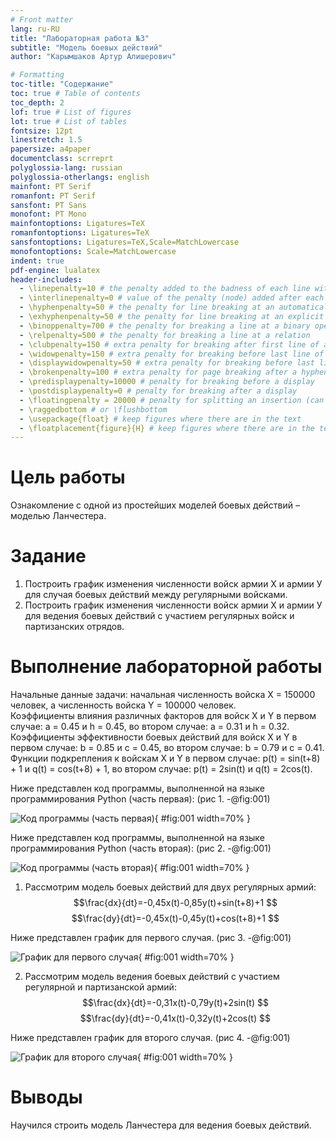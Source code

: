 ```yaml
---
# Front matter
lang: ru-RU
title: "Лабораторная работа №3"
subtitle: "Модель боевых действий"
author: "Карымшаков Артур Алишерович"

# Formatting
toc-title: "Содержание"
toc: true # Table of contents
toc_depth: 2
lof: true # List of figures
lot: true # List of tables
fontsize: 12pt
linestretch: 1.5
papersize: a4paper
documentclass: scrreprt
polyglossia-lang: russian
polyglossia-otherlangs: english
mainfont: PT Serif
romanfont: PT Serif
sansfont: PT Sans
monofont: PT Mono
mainfontoptions: Ligatures=TeX
romanfontoptions: Ligatures=TeX
sansfontoptions: Ligatures=TeX,Scale=MatchLowercase
monofontoptions: Scale=MatchLowercase
indent: true
pdf-engine: lualatex
header-includes:
  - \linepenalty=10 # the penalty added to the badness of each line within a paragraph (no associated penalty node) Increasing the value makes tex try to have fewer lines in the paragraph.
  - \interlinepenalty=0 # value of the penalty (node) added after each line of a paragraph.
  - \hyphenpenalty=50 # the penalty for line breaking at an automatically inserted hyphen
  - \exhyphenpenalty=50 # the penalty for line breaking at an explicit hyphen
  - \binoppenalty=700 # the penalty for breaking a line at a binary operator
  - \relpenalty=500 # the penalty for breaking a line at a relation
  - \clubpenalty=150 # extra penalty for breaking after first line of a paragraph
  - \widowpenalty=150 # extra penalty for breaking before last line of a paragraph
  - \displaywidowpenalty=50 # extra penalty for breaking before last line before a display math
  - \brokenpenalty=100 # extra penalty for page breaking after a hyphenated line
  - \predisplaypenalty=10000 # penalty for breaking before a display
  - \postdisplaypenalty=0 # penalty for breaking after a display
  - \floatingpenalty = 20000 # penalty for splitting an insertion (can only be split footnote in standard LaTeX)
  - \raggedbottom # or \flushbottom
  - \usepackage{float} # keep figures where there are in the text
  - \floatplacement{figure}{H} # keep figures where there are in the text
---
```


# Цель работы

Ознакомление с одной из простейших моделей боевых действий – моделью Ланчестера.

# Задание

1. Построить график изменения численности войск армии Х и армии У для случая боевых действий между регулярными войсками.
2. Построить график изменения численности войск армии Х и армии У для ведения боевых действий с участием регулярных войск и партизанских отрядов.

# Выполнение лабораторной работы

Начальные данные задачи: начальная численность войска X = 150000 человек, а численность войска Y = 100000 человек.  
Коэффициенты влияния различных факторов для войск X и Y в первом случае:
a = 0.45 и h = 0.45, во втором случае:
a = 0.31 и h = 0.32.  
Коэффициенты эффективности боевых действий для войск X и Y в первом случае: 
b = 0.85 и c = 0.45, во втором случае:
b = 0.79 и c = 0.41.  
Функции подкрепления к войскам X и Y в первом случае: 
p(t) = sin(t+8) + 1 и q(t) = cos(t+8) + 1, во втором случае:
p(t) = 2sin(t) и q(t) = 2cos(t).  

Ниже представлен код программы, выполненной на языке программирования Python (часть первая): (рис 1. -@fig:001)  

![Код программы (часть первая)](image/1.png){ #fig:001 width=70% }  

Ниже представлен код программы, выполненной на языке программирования Python (часть вторая): (рис 2. -@fig:001)  

![Код программы (часть вторая)](image/2.png){ #fig:001 width=70% } 

1. Рассмотрим модель боевых действий для двух регулярных армий:
$$\frac{dx}{dt}=-0,45x(t)-0,85y(t)+sin(t+8)+1 $$
$$\frac{dy}{dt}=-0,45x(t)-0,45y(t)+cos(t+8)+1 $$

Ниже представлен график для первого случая. (рис 3. -@fig:001)  

![График для первого случая](image/3.png){ #fig:001 width=70% }    

2. Рассмотрим модель ведения боевых действий с участием регулярной и партизанской армий:
$$\frac{dx}{dt}=-0,31x(t)-0,79y(t)+2sin(t) $$
$$\frac{dy}{dt}=-0,41x(t)-0,32y(t)+2cos(t) $$

Ниже представлен график для второго случая. (рис 4. -@fig:001)  

![График для второго случая](image/4.png){ #fig:001 width=70% }  

# Выводы

Научился строить модель Ланчестера для ведения боевых действий.
